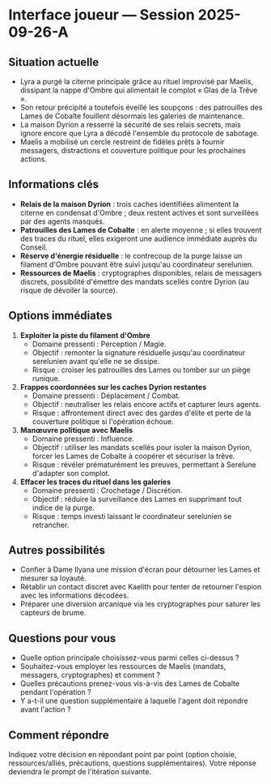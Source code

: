 # Interface joueur — Session 2025-09-26-A

## Situation actuelle
- Lyra a purgé la citerne principale grâce au rituel improvisé par Maelis, dissipant la nappe d'Ombre qui alimentait le complot « Glas de la Trêve ».
- Son retour précipité a toutefois éveillé les soupçons : des patrouilles des Lames de Cobalte fouillent désormais les galeries de maintenance.
- La maison Dyrion a resserré la sécurité de ses relais secrets, mais ignore encore que Lyra a décodé l'ensemble du protocole de sabotage.
- Maelis a mobilisé un cercle restreint de fidèles prêts à fournir messagers, distractions et couverture politique pour les prochaines actions.

## Informations clés
- **Relais de la maison Dyrion** : trois caches identifiées alimentent la citerne en condensat d'Ombre ; deux restent actives et sont surveillées par des agents masqués.
- **Patrouilles des Lames de Cobalte** : en alerte moyenne ; si elles trouvent des traces du rituel, elles exigeront une audience immédiate auprès du Conseil.
- **Réserve d'énergie résiduelle** : le contrecoup de la purge laisse un filament d'Ombre pouvant être suivi jusqu'au coordinateur serelunien.
- **Ressources de Maelis** : cryptographes disponibles, relais de messagers discrets, possibilité d'émettre des mandats scellés contre Dyrion (au risque de dévoiler la source).

## Options immédiates
1. **Exploiter la piste du filament d'Ombre**
   - Domaine pressenti : Perception / Magie.
   - Objectif : remonter la signature résiduelle jusqu'au coordinateur serelunien avant qu'elle ne se dissipe.
   - Risque : croiser les patrouilles des Lames ou tomber sur un piège runique.
2. **Frappes coordonnées sur les caches Dyrion restantes**
   - Domaine pressenti : Déplacement / Combat.
   - Objectif : neutraliser les relais encore actifs et capturer leurs agents.
   - Risque : affrontement direct avec des gardes d'élite et perte de la couverture politique si l'opération échoue.
3. **Manœuvre politique avec Maelis**
   - Domaine pressenti : Influence.
   - Objectif : utiliser les mandats scellés pour isoler la maison Dyrion, forcer les Lames de Cobalte à coopérer et sécuriser la trêve.
   - Risque : révéler prématurément les preuves, permettant à Serelune d'adapter son complot.
4. **Effacer les traces du rituel dans les galeries**
   - Domaine pressenti : Crochetage / Discrétion.
   - Objectif : réduire la surveillance des Lames en supprimant tout indice de la purge.
   - Risque : temps investi laissant le coordinateur serelunien se retrancher.

## Autres possibilités
- Confier à Dame Ilyana une mission d'écran pour détourner les Lames et mesurer sa loyauté.
- Rétablir un contact discret avec Kaelith pour tenter de retourner l'espion avec les informations décodées.
- Préparer une diversion arcanique via les cryptographes pour saturer les capteurs de brume.

## Questions pour vous
- Quelle option principale choisissez-vous parmi celles ci-dessus ?
- Souhaitez-vous employer les ressources de Maelis (mandats, messagers, cryptographes) et comment ?
- Quelles précautions prenez-vous vis-à-vis des Lames de Cobalte pendant l'opération ?
- Y a-t-il une question supplémentaire à laquelle l'agent doit répondre avant l'action ?

## Comment répondre
Indiquez votre décision en répondant point par point (option choisie, ressources/alliés, précautions, questions supplémentaires). Votre réponse deviendra le prompt de l'itération suivante.
